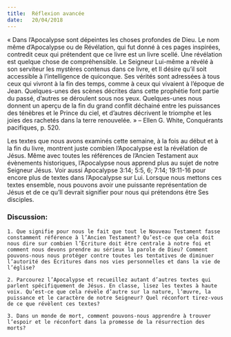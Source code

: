 ```yaml
---
title:  Réflexion avancée
date:   20/04/2018
---
```


« Dans l’Apocalypse sont dépeintes les choses profondes de Dieu. Le nom même d’Apocalypse ou de Révélation, qui fut donné à ces pages inspirées, contredit ceux qui prétendent que ce livre est un livre scellé. Une révélation est quelque chose de compréhensible. Le Seigneur Lui-même a révélé à son serviteur les mystères contenus dans ce livre, et Il désire qu’il soit accessible à l’intelligence de quiconque. Ses vérités sont adressées à tous ceux qui vivront à la fin des temps, comme à ceux qui vivaient à l’époque de Jean. Quelques-unes des scènes décrites dans cette prophétie font partie du passé, d’autres se déroulent sous nos yeux. Quelques-unes nous donnent un aperçu de la fin du grand conflit déchainé entre les puissances des ténèbres et le Prince du ciel, et d’autres décrivent le triomphe et les joies des rachetés dans la terre renouvelée. » – Ellen G. White, Conquérants pacifiques, p. 520.

Les textes que nous avons examinés cette semaine, à la fois au début et à la fin du livre, montrent juste combien l’Apocalypse est la révélation de Jésus. Même avec toutes les références de l’Ancien Testament aux évènements historiques, l’Apocalypse nous apprend plus au sujet de notre Seigneur Jésus. Voir aussi Apocalypse 3:14; 5:5, 6; 7:14; 19:11-16 pour encore plus de textes dans l’Apocalypse sur Lui. Lorsque nous mettons ces textes ensemble, nous pouvons avoir une puissante représentation de Jésus et de ce qu’Il devrait signifier pour nous qui prétendons être Ses disciples.

### Discussion:

`1. Que signifie pour nous le fait que tout le Nouveau Testament fasse constamment référence à l’Ancien Testament? Qu’est-ce que cela doit nous dire sur combien l’Écriture doit être centrale à notre foi et comment nous devons prendre au sérieux la parole de Dieu? Comment pouvons-nous nous protéger contre toutes les tentatives de diminuer l’autorité des Écritures dans nos vies personnelles et dans la vie de l’église?`

`2. Parcourez l’Apocalypse et recueillez autant d’autres textes qui parlent spécifiquement de Jésus. En classe, lisez les textes à haute voix. Qu’est-ce que cela révèle d’autre sur la nature, l’œuvre, la puissance et le caractère de notre Seigneur? Quel réconfort tirez-vous de ce que révèlent ces textes?`

`3. Dans un monde de mort, comment pouvons-nous apprendre à trouver l’espoir et le réconfort dans la promesse de la résurrection des morts?`